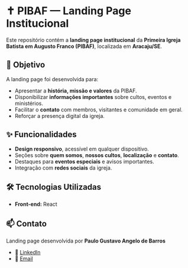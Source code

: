 
# ✝️ PIBAF — Landing Page Institucional

Este repositório contém a **landing page institucional** da **Primeira Igreja Batista em Augusto Franco (PIBAF)**, localizada em **Aracaju/SE**.

## 🎯 Objetivo

A landing page foi desenvolvida para:

* Apresentar a **história, missão e valores** da PIBAF.
* Disponibilizar **informações importantes** sobre cultos, eventos e ministérios.
* Facilitar o **contato** com membros, visitantes e comunidade em geral.
* Reforçar a presença digital da igreja.

## ✨ Funcionalidades

* **Design responsivo**, acessível em qualquer dispositivo.
* Seções sobre **quem somos**, **nossos cultos**, **localização** e **contato**.
* Destaques para **eventos especiais** e avisos importantes.
* Integração com **redes sociais** da igreja.

## 🛠️ Tecnologias Utilizadas

* **Front-end:** React 

## 📫 Contato

Landing page desenvolvida por **Paulo Gustavo Angelo de Barros**

* 💼 [LinkedIn](https://www.linkedin.com/in/paulo-barros-149146235/)
* 📧 [Email](mailto:paulogustavobarros90@gmail.com)
